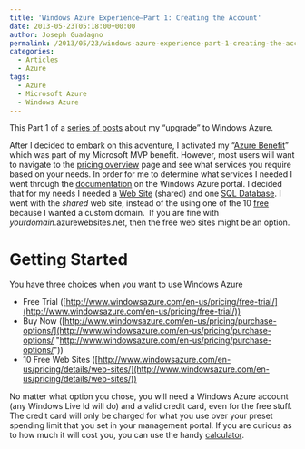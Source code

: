 ```yaml
---
title: 'Windows Azure Experience–Part 1: Creating the Account'
date: 2013-05-23T05:18:00+00:00
author: Joseph Guadagno
permalink: /2013/05/23/windows-azure-experience-part-1-creating-the-account/
categories:
  - Articles
  - Azure
tags:
  - Azure
  - Microsoft Azure
  - Windows Azure
---
```

This Part 1 of a [series of posts](https://www.josephguadagno.net/post/2013/05/20/The-Windows-Azure-Experience) about my “upgrade” to Windows Azure.

After I decided to embark on this adventure, I activated my “[Azure Benefit](http://www.windowsazure.com/en-us/pricing/member-offers/msdn-benefits/)” which was part of my Microsoft MVP benefit. However, most users will want to navigate to the [pricing overview](http://www.windowsazure.com/en-us/pricing/overview/) page and see what services you require based on your needs. In order for me to determine what services I needed I went through the [documentation](http://www.windowsazure.com/en-us/documentation/) on the Windows Azure portal. I decided that for my needs I needed a [Web Site](http://www.windowsazure.com/en-us/manage/services/web-sites/) (shared) and one [SQL Database](http://www.windowsazure.com/en-us/manage/services/sql-databases/). I went with the _shared_ web site, instead of the using one of the 10 [free](http://www.windowsazure.com/en-us/pricing/details/web-sites/) because I wanted a custom domain.  If you are fine with _yourdomain_.azurewebsites.net, then the free web sites might be an option.

# Getting Started

You have three choices when you want to use Windows Azure

* Free Trial ([http://www.windowsazure.com/en-us/pricing/free-trial/](http://www.windowsazure.com/en-us/pricing/free-trial/))
* Buy Now ([http://www.windowsazure.com/en-us/pricing/purchase-options/](http://www.windowsazure.com/en-us/pricing/purchase-options/ "http://www.windowsazure.com/en-us/pricing/purchase-options/"))
* 10 Free Web Sites ([http://www.windowsazure.com/en-us/pricing/details/web-sites/](http://www.windowsazure.com/en-us/pricing/details/web-sites/))

No matter what option you chose, you will need a Windows Azure account (any Windows Live Id will do) and a valid credit card, even for the free stuff. The credit card will only be charged for what you use over your preset spending limit that you set in your management portal. If you are curious as to how much it will cost you, you can use the handy [calculator](http://www.windowsazure.com/en-us/pricing/calculator/).